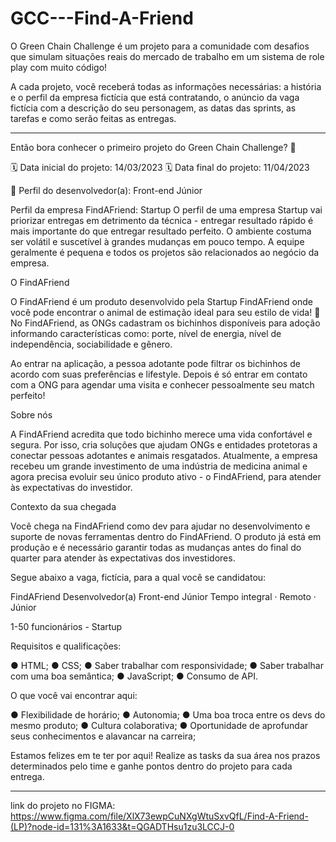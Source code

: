 # GCC---Find-A-Friend

O Green Chain Challenge é um projeto para a comunidade com desafios que simulam situações reais do mercado de trabalho em um sistema de role play com muito código!

A cada projeto, você receberá todas as informações necessárias: a história e o perfil da empresa fictícia que está contratando, o anúncio da vaga fictícia com a descrição do seu personagem, as datas das sprints, as tarefas e como serão feitas as entregas.

-----------------------------------------------------------------------------------------------------------------------------------------------------------------------

Então bora conhecer o primeiro projeto do Green Chain Challenge? 👀

🗓️ Data inicial do projeto: 14/03/2023
🗓️ Data final do projeto: 11/04/2023

👤 Perfil do desenvolvedor(a): Front-end Júnior

Perfil da empresa FindAFriend: Startup
O perfil de uma empresa Startup vai priorizar entregas em detrimento da técnica - entregar resultado rápido é mais importante do que entregar resultado perfeito. 
O ambiente costuma ser volátil e suscetível à grandes mudanças em pouco tempo. A equipe geralmente é pequena e todos os projetos são relacionados ao negócio da empresa.


O FindAFriend

O FindAFriend é um produto desenvolvido pela Startup FindAFriend onde você pode encontrar o animal de estimação ideal para seu estilo de vida! 🐶
No FindAFriend, as ONGs cadastram os bichinhos disponíveis para adoção informando características como: porte, nível de energia, nível de independência, sociabilidade e gênero. 

Ao entrar na aplicação, a pessoa adotante pode filtrar os bichinhos de acordo com suas preferências e lifestyle. 
Depois é só entrar em contato com a ONG para agendar uma visita e conhecer pessoalmente seu match perfeito!

Sobre nós

A FindAFriend acredita que todo bichinho merece uma vida confortável e segura. Por isso, cria soluções que ajudam ONGs e entidades protetoras a conectar pessoas adotantes e animais resgatados. Atualmente, a empresa recebeu um grande investimento de uma indústria de medicina animal e agora precisa evoluir seu único produto ativo - o FindAFriend, para atender às expectativas do investidor.
 
Contexto da sua chegada

Você chega na FindAFriend como dev para ajudar no desenvolvimento e suporte de novas ferramentas dentro do FindAFriend. O produto já está em produção e é necessário garantir todas as mudanças antes do final do quarter para atender às expectativas dos investidores.

Segue abaixo a vaga, fictícia, para a qual você se candidatou:

FindAFriend
Desenvolvedor(a) Front-end Júnior
Tempo integral · Remoto · Júnior

1-50 funcionários - Startup

Requisitos e qualificações:

● HTML;
● CSS;
● Saber trabalhar com responsividade;
● Saber trabalhar com uma boa semântica;
● JavaScript;
● Consumo de API.

O que você vai encontrar aqui:

● Flexibilidade de horário;
● Autonomia;
● Uma boa troca entre os devs do mesmo produto;
● Cultura colaborativa;
● Oportunidade de aprofundar seus conhecimentos e alavancar na carreira;

Estamos felizes em te ter por aqui! 
Realize as tasks da sua área nos prazos determinados pelo time e ganhe pontos dentro do projeto para cada entrega. 

-----------------------------------------------------------------------------------------------------------------------------------------------------------------------
link do projeto no FIGMA:
https://www.figma.com/file/XlX73ewpCuNXgWtuSxvQfL/Find-A-Friend-(LP)?node-id=131%3A1633&t=QGADTHsu1zu3LCCJ-0

